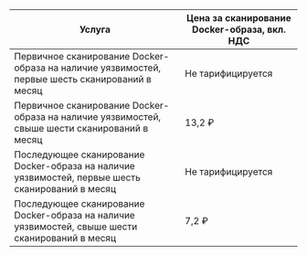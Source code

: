 Услуга | Цена за сканирование Docker-образа, вкл. НДС
--- | ---
Первичное сканирование Docker-образа на наличие уязвимостей, первые шесть сканирований в месяц | Не тарифицируется
Первичное сканирование Docker-образа на наличие уязвимостей, свыше шести сканирований в месяц | 13,2 ₽
Последующее сканирование Docker-образа на наличие уязвимостей, первые шесть сканирований в месяц | Не тарифицируется
Последующее сканирование Docker-образа на наличие уязвимостей, свыше шести сканирований в месяц | 7,2 ₽